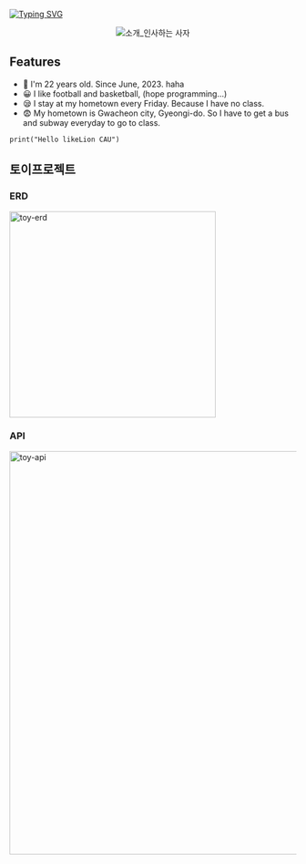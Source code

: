 [![Typing SVG](https://readme-typing-svg.herokuapp.com?size=30&duration=4500&color=F77500&width=600&lines=%F0%9F%A6%81_Welcome_Byeongrok_Min_%F0%9F%A6%81+)](https://git.io/typing-svg)

<div align="center">

![소개_인사하는 사자](https://user-images.githubusercontent.com/81146131/221498526-e2db6afd-e36d-447c-ab58-58069793bedf.gif)


</div>

## Features

- 🤭 I'm 22 years old. Since June, 2023. haha
- 😀 I like football and basketball, (hope programming...)
- 😪 I stay at my hometown every Friday. Because I have no class.
- 😨 My hometown is Gwacheon city, Gyeongi-do. So I have to get a bus and subway everyday to go to class.

```
print("Hello likeLion CAU")
```

## 토이프로젝트

### ERD
<img width="362" alt="toy-erd" src="https://github.com/LikeLion-at-CAU-11th/Byeongrok-Min/assets/96538554/1a2e1b88-07b4-4398-80e1-e8bb1f254733">

### API
<img width="708" alt="toy-api" src="https://github.com/LikeLion-at-CAU-11th/Byeongrok-Min/assets/96538554/353a5081-3729-497d-9f1f-394ef8f4dfc5">





